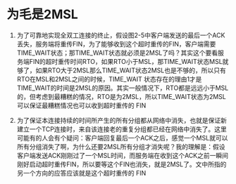 # 为毛是2MSL

1. 为了可靠地实现全双工连接的终止，假设图2-5中客户端发送的最后一个ACK丢失，服务端将重传FIN，为了能够收到这个超时重传的FIN，客户端需要TIME_WAIT状态；那TIME_WAIT状态就必须是2MSL了吗？其实这个要看服务端FIN的超时重传时间RTO，如果RTO小于MSL，那TIME_WAIT状态MSL就够了，如果RTO大于2MSL那么TIME_WAIT状态2MSL也是不够的，所以只有RTO在MSL和2MSL之间的时候，TIME_WAIT 状态存在的理由1才是TIME_WAIT的时间是2MSL的原因。其实一般情况下，RTO都是远远小于MSL的，但考虑到最糟糕的情况，RTO是为2MSL，所以TIME_WAIT状态为2MSL可以保证最糟糕情况也可以收到超时重传的 FIN

2. 为了保证本连接持续的时间所产生的所有分组都从网络中消失，也就是保证新建立一个TCP连接时，来自该连接老的重复分组都已经在网络中消失了。这里可能有的人会有个疑问：客户端回复最后一个ACK之后，感觉一个MSL就可以所有分组消失了啊，为什么还要2MSL所有分组才消失呢？我的理解是：假设客户端发送ACK刚刚过了一个MSL时间，而服务端在收到这个ACK之前一瞬间刚好启动超时重传FIN，所以要等这个FIN也消失，就是2MSL了。文中所指的另一个方向的应答应该就是这个超时重传的 FIN